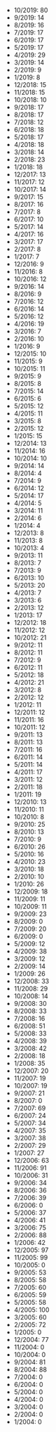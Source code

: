 *  10/2019: 80
*  9/2019: 14
*  8/2019: 16
*  7/2019: 17
*  6/2019: 17
*  5/2019: 17
*  4/2019: 29
*  3/2019: 14
*  2/2019: 9
*  1/2019: 8
*  12/2018: 15
*  11/2018: 15
*  10/2018: 10
*  9/2018: 17
*  8/2018: 17
*  7/2018: 12
*  6/2018: 18
*  5/2018: 17
*  4/2018: 18
*  3/2018: 14
*  2/2018: 23
*  1/2018: 18
*  12/2017: 13
*  11/2017: 12
*  10/2017: 14
*  9/2017: 15
*  8/2017: 16
*  7/2017: 8
*  6/2017: 10
*  5/2017: 14
*  4/2017: 16
*  3/2017: 17
*  2/2017: 8
*  1/2017: 7
*  12/2016: 9
*  11/2016: 8
*  10/2016: 12
*  9/2016: 14
*  8/2016: 9
*  7/2016: 12
*  6/2016: 14
*  5/2016: 12
*  4/2016: 19
*  3/2016: 7
*  2/2016: 10
*  1/2016: 9
*  12/2015: 10
*  11/2015: 9
*  10/2015: 11
*  9/2015: 9
*  8/2015: 8
*  7/2015: 14
*  6/2015: 6
*  5/2015: 12
*  4/2015: 11
*  3/2015: 8
*  2/2015: 12
*  1/2015: 15
*  12/2014: 13
*  11/2014: 16
*  10/2014: 10
*  9/2014: 14
*  8/2014: 4
*  7/2014: 9
*  6/2014: 12
*  5/2014: 17
*  4/2014: 5
*  3/2014: 11
*  2/2014: 6
*  1/2014: 4
*  12/2013: 8
*  11/2013: 8
*  10/2013: 4
*  9/2013: 11
*  8/2013: 7
*  7/2013: 9
*  6/2013: 10
*  5/2013: 20
*  4/2013: 7
*  3/2013: 6
*  2/2013: 12
*  1/2013: 17
*  12/2012: 18
*  11/2012: 12
*  10/2012: 21
*  9/2012: 11
*  8/2012: 11
*  7/2012: 9
*  6/2012: 11
*  5/2012: 18
*  4/2012: 21
*  3/2012: 8
*  2/2012: 12
*  1/2012: 11
*  12/2011: 12
*  11/2011: 16
*  10/2011: 12
*  9/2011: 13
*  8/2011: 13
*  7/2011: 16
*  6/2011: 14
*  5/2011: 14
*  4/2011: 17
*  3/2011: 12
*  2/2011: 18
*  1/2011: 19
*  12/2010: 13
*  11/2010: 11
*  10/2010: 8
*  9/2010: 25
*  8/2010: 13
*  7/2010: 9
*  6/2010: 26
*  5/2010: 16
*  4/2010: 23
*  3/2010: 18
*  2/2010: 10
*  1/2010: 26
*  12/2009: 18
*  11/2009: 11
*  10/2009: 11
*  9/2009: 23
*  8/2009: 0
*  7/2009: 20
*  6/2009: 0
*  5/2009: 12
*  4/2009: 38
*  3/2009: 12
*  2/2009: 14
*  1/2009: 26
*  12/2008: 33
*  11/2008: 29
*  10/2008: 14
*  9/2008: 30
*  8/2008: 33
*  7/2008: 16
*  6/2008: 51
*  5/2008: 33
*  4/2008: 39
*  3/2008: 42
*  2/2008: 18
*  1/2008: 35
*  12/2007: 20
*  11/2007: 19
*  10/2007: 19
*  9/2007: 21
*  8/2007: 0
*  7/2007: 69
*  6/2007: 24
*  5/2007: 34
*  4/2007: 35
*  3/2007: 38
*  2/2007: 29
*  1/2007: 27
*  12/2006: 63
*  11/2006: 91
*  10/2006: 31
*  9/2006: 34
*  8/2006: 36
*  7/2006: 39
*  6/2006: 0
*  5/2006: 37
*  4/2006: 41
*  3/2006: 75
*  2/2006: 88
*  1/2006: 42
*  12/2005: 97
*  11/2005: 99
*  10/2005: 0
*  9/2005: 53
*  8/2005: 58
*  7/2005: 60
*  6/2005: 59
*  5/2005: 58
*  4/2005: 100
*  3/2005: 60
*  2/2005: 72
*  1/2005: 0
*  12/2004: 77
*  11/2004: 0
*  10/2004: 0
*  9/2004: 81
*  8/2004: 88
*  7/2004: 0
*  6/2004: 0
*  5/2004: 0
*  4/2004: 0
*  3/2004: 0
*  2/2004: 0
*  1/2004: 0